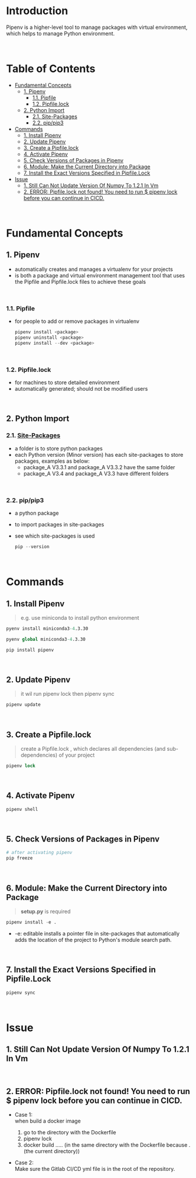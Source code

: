 <!-- omit in toc -->
# Introduction
Pipenv is a higher-level tool to manage packages with virtual environment, which helps to manage Python environment.


<br />

<!-- omit in toc -->
# Table of Contents
- [Fundamental Concepts](#fundamental-concepts)
  - [1. Pipenv](#1-pipenv)
    - [1.1. Pipfile](#11-pipfile)
    - [1.2. Pipfile.lock](#12-pipfilelock)
  - [2. Python Import](#2-python-import)
    - [2.1. Site-Packages](#21-site-packages)
    - [2.2. pip/pip3](#22-pippip3)
- [Commands](#commands)
  - [1. Install Pipenv](#1-install-pipenv)
  - [2. Update Pipenv](#2-update-pipenv)
  - [3. Create a Pipfile.lock](#3-create-a-pipfilelock)
  - [4. Activate Pipenv](#4-activate-pipenv)
  - [5. Check Versions of Packages in Pipenv](#5-check-versions-of-packages-in-pipenv)
  - [6. Module: Make the Current Directory into Package](#6-module-make-the-current-directory-into-package)
  - [7. Install the Exact Versions Specified in Pipfile.Lock](#7-install-the-exact-versions-specified-in-pipfilelock)
- [Issue](#issue)
  - [1. Still Can Not Update Version Of Numpy To 1.2.1 In Vm](#1-still-can-not-update-version-of-numpy-to-121-in-vm)
  - [2. ERROR: Pipfile.lock not found! You need to run $ pipenv lock before you can continue in CICD.](#2-error-pipfilelock-not-found-you-need-to-run--pipenv-lock-before-you-can-continue-in-cicd)


<br />

# Fundamental Concepts

## 1. Pipenv 
* automatically creates and manages a virtualenv for your projects
* is both a package and virtual environment management tool that uses the Pipfile and Pipfile.lock files to achieve these goals
  
<br />

### 1.1. Pipfile 
* for people to add or remove packages in virtualenv
  

  ```s
  pipenv install <package>
  pipenv uninstall <package>
  pipenv install --dev <package>
  ```

<br />

### 1.2. Pipfile.lock
* for machines to store detailed environment
* automatically generated; should not be modified users

<br />

## 2. Python Import

### 2.1. [Site-Packages](https://medium.com/@will.wang/%E6%92%A5%E9%96%8B-python-pip-site-packages-%E7%9A%84%E8%97%8D%E8%89%B2%E8%9C%98%E8%9B%9B%E7%B6%B2-90e398bb3785)
* a folder is to store python packages
* each Python version (Minor version) has each site-packages to store packages, examples as below:
  * package_A V3.3.1 and package_A V3.3.2 have the same folder
  * package_A V3.4 and package_A V3.3 have different folders

<br />

### 2.2. pip/pip3
* a python package
* to import packages in site-packages
* see which site-packages is used

  ```s
  pip --version
  ```

<br />

# Commands

## 1. Install Pipenv
> e.g. use miniconda to install python environment

  ```s
  pyenv install miniconda3-4.3.30
  
  pyenv global miniconda3-4.3.30

  pip install pipenv
  ```

<br />

## 2. Update Pipenv
> it wil run pipenv lock then pipenv sync

  ```s
  pipenv update
  ```

<br />

## 3. Create a Pipfile.lock
> create a Pipfile.lock , which declares all dependencies (and sub-dependencies) of your project

  ```s
  pipenv lock
  ```

<br />

## 4. Activate Pipenv

  ```s
  pipenv shell
  ```

<br />

## 5. Check Versions of Packages in Pipenv

  ```s
  # after activating pipenv
  pip freeze
  ```

<br />

## 6. Module: Make the Current Directory into Package
> **setup.py** is required

  ```s
  pipenv install -e .
  ```

* -e: editable
  installs a pointer file in site-packages that automatically adds the location of the project to Python's module search path.

<br />

## 7. Install the Exact Versions Specified in Pipfile.Lock
        
  ```s
  pipenv sync
  ```

<br />

# Issue

## 1. Still Can Not Update Version Of Numpy To 1.2.1 In Vm

<br />

## 2. ERROR: Pipfile.lock not found! You need to run $ pipenv lock before you can continue in CICD.

* Case 1: <br />
  when build a docker image
  1. go to the directory with the Dockerfile
  2. pipenv lock
  3. docker build .....  (in the same directory with the Dockerfile because . (the current directory))

* Case 2: <br />
  Make sure the Gitlab CI/CD yml file is in the root of the repository.